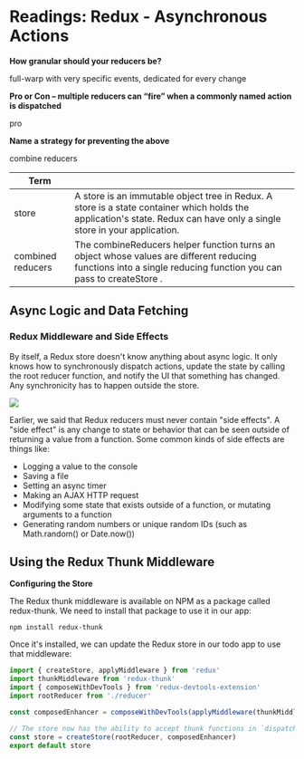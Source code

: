 # Readings: Redux - Asynchronous Actions



**How granular should your reducers be?**

full-warp with very specific events, dedicated for every change

**Pro or Con – multiple reducers can “fire” when a commonly named action is dispatched**

pro


**Name a strategy for preventing the above**

combine reducers



|Term||
|----|----|
|store|A store is an immutable object tree in Redux. A store is a state container which holds the application's state. Redux can have only a single store in your application.|
|combined reducers|The combineReducers helper function turns an object whose values are different reducing functions into a single reducing function you can pass to createStore .|


## Async Logic and Data Fetching

### Redux Middleware and Side Effects

By itself, a Redux store doesn't know anything about async logic. It only knows how to synchronously dispatch actions, update the state by calling the root reducer function, and notify the UI that something has changed. Any synchronicity has to happen outside the store.

![](https://redux.js.org/assets/images/ReduxAsyncDataFlowDiagram-d97ff38a0f4da0f327163170ccc13e80.gif)

Earlier, we said that Redux reducers must never contain "side effects". A "side effect" is any change to state or behavior that can be seen outside of returning a value from a function. Some common kinds of side effects are things like:

- Logging a value to the console
- Saving a file
- Setting an async timer
- Making an AJAX HTTP request
- Modifying some state that exists outside of a function, or mutating arguments to a function
- Generating random numbers or unique random IDs (such as Math.random() or Date.now())



## Using the Redux Thunk Middleware

**Configuring the Store**

The Redux thunk middleware is available on NPM as a package called redux-thunk. We need to install that package to use it in our app:

```
npm install redux-thunk
```

Once it's installed, we can update the Redux store in our todo app to use that middleware:

```jsx
import { createStore, applyMiddleware } from 'redux'
import thunkMiddleware from 'redux-thunk'
import { composeWithDevTools } from 'redux-devtools-extension'
import rootReducer from './reducer'

const composedEnhancer = composeWithDevTools(applyMiddleware(thunkMiddleware))

// The store now has the ability to accept thunk functions in `dispatch`
const store = createStore(rootReducer, composedEnhancer)
export default store
```